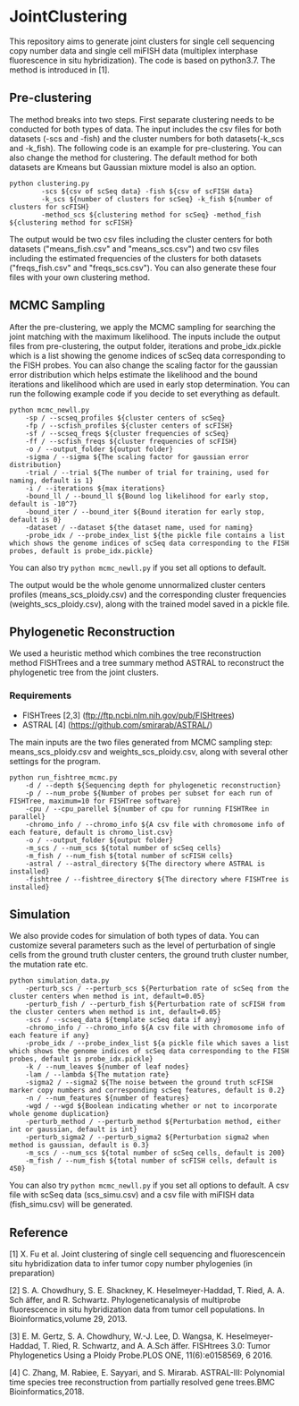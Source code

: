 # JointClustering
This repository aims to generate joint clusters for single cell sequencing copy number data and single cell miFISH data (multiplex interphase fluorescence in situ hybridization). The code is based on python3.7. The method is introduced in [1].

## Pre-clustering
The method breaks into two steps. First separate clustering needs to be conducted for both types of data. The input includes the csv files for both datasets (-scs and -fish) and the cluster numbers for both datasets(-k_scs and -k_fish). The following code is an example for pre-clustering. You can also change the method for clustering. The default method for both datasets are Kmeans but Gaussian mixture model is also an option.
```
python clustering.py 
        -scs ${csv of scSeq data} -fish ${csv of scFISH data} 
        -k_scs ${number of clusters for scSeq} -k_fish ${number of clusters for scFISH} 
        -method_scs ${clustering method for scSeq} -method_fish ${clustering method for scFISH} 
```
The output would be two csv files including the cluster centers for both datasets ("means_fish.csv" and "means_scs.csv") and two csv files including the estimated frequencies of the clusters for both datasets ("freqs_fish.csv" and "freqs_scs.csv"). You can also generate these four files with your own clustering method.

## MCMC Sampling
After the pre-clustering, we apply the MCMC sampling for searching the joint matching with the maximum likelihood. The inputs include the output files from pre-clustering, the output folder, iterations and probe_idx.pickle which is a list showing the genome indices of scSeq data corresponding to the FISH probes. You can also change the scaling factor for the gaussian error distribution which helps estimate the likelihood and the bound iterations and likelihood which are used in early stop determination. You can run the following example code if you decide to set everything as default.

```
python mcmc_newll.py
    -sp / --scseq_profiles ${cluster centers of scSeq}
    -fp / --scfish_profiles ${cluster centers of scFISH}
    -sf / --scseq_freqs ${cluster frequencies of scSeq}
    -ff / --scfish_freqs ${cluster frequencies of scFISH}
    -o / --output_folder ${output folder}
    -sigma / --sigma ${The scaling factor for gaussian error distribution}
    -trial / --trial ${The number of trial for training, used for naming, default is 1}
    -i / --iterations ${max iterations}
    -bound_ll / --bound_ll ${Bound log likelihood for early stop, default is -10^7}
    -bound_iter / --bound_iter ${Bound iteration for early stop, default is 0}
    -dataset / --dataset ${the dataset name, used for naming}
    -probe_idx / --probe_index_list ${the pickle file contains a list which shows the genome indices of scSeq data corresponding to the FISH probes, default is probe_idx.pickle}
```
You can also try ``` python mcmc_newll.py ``` if you set all options to default.

The output would be the whole genome unnormalized cluster centers profiles (means_scs_ploidy.csv) and the corresponding cluster frequencies (weights_scs_ploidy.csv), along with the trained model saved in a pickle file.

## Phylogenetic Reconstruction

We used a heuristic method which combines the tree reconstruction method FISHTrees and a tree summary method ASTRAL to reconstruct the phylogenetic tree from the joint clusters.

### Requirements
* FISHTrees [2,3] (ftp://ftp.ncbi.nlm.nih.gov/pub/FISHtrees)
* ASTRAL [4] (https://github.com/smirarab/ASTRAL/)

The main inputs are the two files generated from MCMC sampling step: means_scs_ploidy.csv and weights_scs_ploidy.csv, along with several other settings for the program.
```
python run_fishtree_mcmc.py 
    -d / --depth ${Sequencing depth for phylogenetic reconstruction}
    -p / --num_probe ${Number of probes per subset for each run of FISHTree, maximum=10 for FISHTree software}
    -cpu / --cpu_parellel ${number of cpu for running FISHTRee in parallel}
    -chromo_info / --chromo_info ${A csv file with chromosome info of each feature, default is chromo_list.csv}
    -o / --output_folder ${output folder}
    -m_scs / --num_scs ${total number of scSeq cells}
    -m_fish / --num_fish ${total number of scFISH cells}
    -astral / --astral_directory ${The directory where ASTRAL is installed}
    -fishtree / --fishtree_directory ${The directory where FISHTree is installed}
```

## Simulation
We also provide codes for simulation of both types of data. You can customize several parameters such as the level of perturbation of single cells from the ground truth cluster centers, the ground truth cluster number, the mutation rate etc.
```
python simulation_data.py
    -perturb_scs / --perturb_scs ${Perturbation rate of scSeq from the cluster centers when method is int, default=0.05}
    -perturb_fish / --perturb_fish ${Perturbation rate of scFISH from the cluster centers when method is int, default=0.05}
    -scs / --scseq_data ${template scSeq data if any}
    -chromo_info / --chromo_info ${A csv file with chromosome info of each feature if any}
    -probe_idx / --probe_index_list ${a pickle file which saves a list which shows the genome indices of scSeq data corresponding to the FISH probes, default is probe_idx.pickle}
    -k / --num_leaves ${number of leaf nodes}
    -lam / --lambda ${The mutation rate}
    -sigma2 / --sigma2 ${The noise between the ground truth scFISH marker copy numbers and corresponding scSeq features, default is 0.2}
    -n / --num_features ${number of features}
    -wgd / --wgd ${Boolean indicating whether or not to incorporate whole genome duplication}
    -perturb_method / --perturb_method ${Perturbation method, either int or gaussian, default is int}
    -perturb_sigma2 / --perturb_sigma2 ${Perturbation sigma2 when method is gaussian, default is 0.3}
    -m_scs / --num_scs ${total number of scSeq cells, default is 200}
    -m_fish / --num_fish ${total number of scFISH cells, default is 450}
```
You can also try ``` python mcmc_newll.py ``` if you set all options to default. A csv file with scSeq data (scs_simu.csv) and a csv file with miFISH data (fish_simu.csv) will be generated.

## Reference
[1] X. Fu et al. Joint clustering of single cell sequencing and fluorescencein situ hybridization data to infer tumor copy number phylogenies (in preparation)

[2] S. A. Chowdhury, S. E. Shackney, K. Heselmeyer-Haddad, T. Ried, A. A. Sch ̈affer, and R. Schwartz. Phylogeneticanalysis of multiprobe fluorescence in situ hybridization data from tumor cell populations. In Bioinformatics,volume 29, 2013.

[3] E. M. Gertz, S. A. Chowdhury, W.-J. Lee, D. Wangsa, K. Heselmeyer-Haddad, T. Ried, R. Schwartz, and A. A.Sch ̈affer.  FISHtrees 3.0: Tumor Phylogenetics Using a Ploidy Probe.PLOS ONE, 11(6):e0158569, 6 2016.

[4] C. Zhang, M. Rabiee, E. Sayyari, and S. Mirarab. ASTRAL-III: Polynomial time species tree reconstruction from partially resolved gene trees.BMC Bioinformatics,2018.
